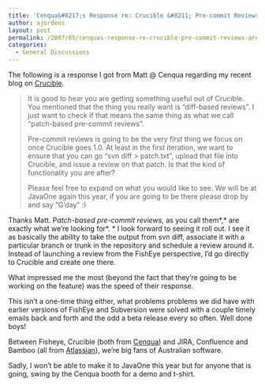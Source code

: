 ```yaml
---
title: 'Cenqua&#8217;s Response re: Crucible &#8211; Pre-commit Reviews are coming!'
author: ajordens
layout: post
permalink: /2007/05/cenquas-response-re-crucible-pre-commit-reviews-are-coming/
categories:
  - General Discussions
---
```

The following is a response I got from Matt @ Cenqua regarding my recent blog on [Crucible][1].

> It is good to hear you are getting something useful out of Crucible. You mentioned that the thing you really want is &#8220;diff-based reviews&#8221;. I just want to check if that means the same thing as what we call &#8220;patch-based pre-commit reviews&#8221;.
> 
> Pre-commit reviews is going to be the very first thing we focus on once Crucible goes 1.0. At least in the first iteration, we want to ensure that you can go &#8220;svn diff > patch.txt&#8221;, upload that file into Crucible, and issue a review on that patch. Is that the kind of functionality you are after?
> 
> Please feel free to expand on what you would like to see. We will be at JavaOne again this year, if you are going to be there please drop by and say &#8220;G&#8217;day&#8221; <img src="http://littlesquare.com/wp-includes/images/smilies/simple-smile.png" alt=":)" class="wp-smiley" style="height: 1em; max-height: 1em;" />

Thanks Matt. P*atch-based pre-commit reviews,* as you call them*,* are exactly what we&#8217;re looking for*. * I look forward to seeing it roll out. I see it as basically the ability to take the output from svn diff, associate it with a particular branch or trunk in the repository and schedule a review around it. Instead of launching a review from the FishEye perspective, I&#8217;d go directly to Crucible and create one there.

What impressed me the most (beyond the fact that they&#8217;re going to be working on the feature) was the speed of their response. 

This isn&#8217;t a one-time thing either, what problems problems we did have with earlier versions of FishEye and Subversion were solved with a couple timely emails back and forth and the odd a beta release every so often. Well done boys!

Between Fisheye, Crucible (both from [Cenqua][2]) and JIRA, Confluence and Bamboo (all from [Atlassian][3]), we&#8217;re big fans of Australian software.

Sadly, I won&#8217;t be able to make it to JavaOne this year but for anyone that is going, swing by the Cenqua booth for a demo and t-shirt.

 [1]: http://www.cenqua.com/crucible
 [2]: http://www.cenqua.com
 [3]: http://www.atlassian.com
